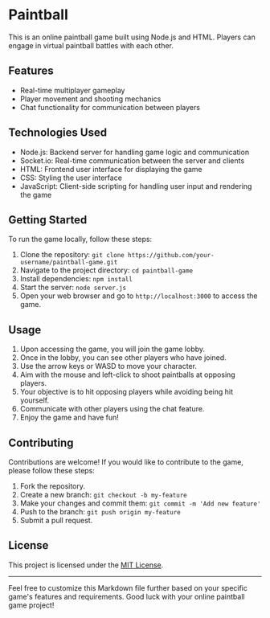 # Paintball

This is an online paintball game built using Node.js and HTML. Players can engage in virtual paintball battles with each other.

## Features

- Real-time multiplayer gameplay
- Player movement and shooting mechanics
- Chat functionality for communication between players

## Technologies Used

- Node.js: Backend server for handling game logic and communication
- Socket.io: Real-time communication between the server and clients
- HTML: Frontend user interface for displaying the game
- CSS: Styling the user interface
- JavaScript: Client-side scripting for handling user input and rendering the game

## Getting Started

To run the game locally, follow these steps:

1. Clone the repository: `git clone https://github.com/your-username/paintball-game.git`
2. Navigate to the project directory: `cd paintball-game`
3. Install dependencies: `npm install`
4. Start the server: `node server.js`
5. Open your web browser and go to `http://localhost:3000` to access the game.

## Usage

1. Upon accessing the game, you will join the game lobby.
2. Once in the lobby, you can see other players who have joined.
3. Use the arrow keys or WASD to move your character.
4. Aim with the mouse and left-click to shoot paintballs at opposing players.
5. Your objective is to hit opposing players while avoiding being hit yourself.
6. Communicate with other players using the chat feature.
7. Enjoy the game and have fun!

## Contributing

Contributions are welcome! If you would like to contribute to the game, please follow these steps:

1. Fork the repository.
2. Create a new branch: `git checkout -b my-feature`
3. Make your changes and commit them: `git commit -m 'Add new feature'`
4. Push to the branch: `git push origin my-feature`
5. Submit a pull request.

## License

This project is licensed under the [MIT License](https://opensource.org/licenses/MIT).

---

Feel free to customize this Markdown file further based on your specific game's features and requirements. Good luck with your online paintball game project!
